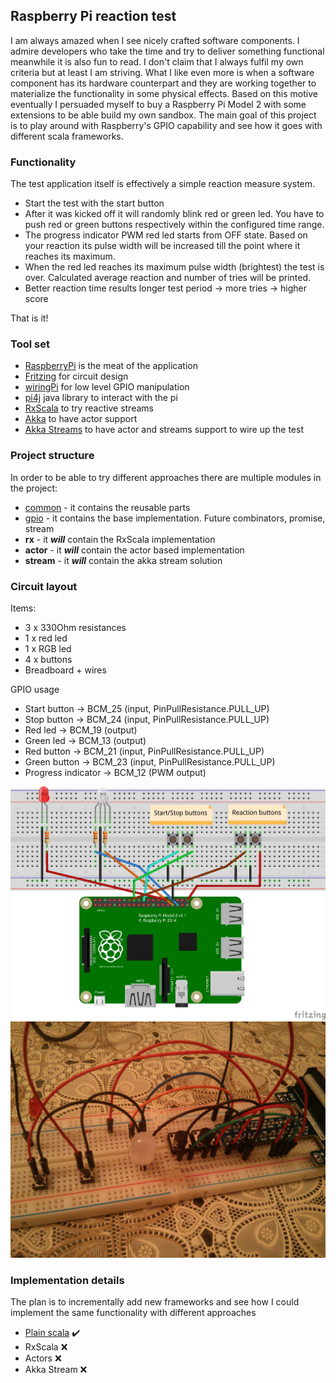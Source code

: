 ## Raspberry Pi reaction test
I am always amazed when I see nicely crafted software components. I admire developers who take the time and try to deliver something functional meanwhile it is also fun to read. 
I don't claim that I always fulfil my own criteria but at least I am striving.
What I like even more is when a software component has its hardware counterpart and they are working together to materialize the functionality in some physical effects. Based on this motive eventually I persuaded myself to buy a Raspberry Pi Model 2 with some extensions to be able build my own sandbox.
The main goal of this project is to play around with Raspberry's GPIO capability and see how it goes with different scala frameworks.

### Functionality
The test application itself is effectively a simple reaction measure system. 
- Start the test with the start button
- After it was kicked off it will randomly blink red or green led. You have to push red or green buttons respectively within the configured time range. 
- The progress indicator PWM red led starts from OFF state. Based on your reaction its pulse width will be increased till the point where it reaches its maximum. 
- When the red led reaches its maximum pulse width (brightest) the test is over. Calculated average reaction and number of tries will be printed.
- Better reaction time results longer test period -> more tries -> higher score

That is it!
  
### Tool set
- [RaspberryPi](https://www.raspberrypi.org/products/raspberry-pi-2-model-b/) is the meat of the application
- [Fritzing](http://fritzing.org/home/) for circuit design
- [wiringPi](http://wiringpi.com/) for low level GPIO manipulation
- [pi4j](http://pi4j.com/) java library to interact with the pi
- [RxScala](https://github.com/ReactiveX/RxScala) to try reactive streams
- [Akka](http://doc.akka.io/docs/akka/2.4.0/scala.html?_ga=1.247924037.378696074.1444496540) to have actor support
- [Akka Streams](http://doc.akka.io/docs/akka-stream-and-http-experimental/1.0/scala.html86) to have actor and streams support to wire up the test

### Project structure
In order to be able to try different approaches there are multiple modules in the project:
- [common](common) - it contains the reusable parts
- [gpio](gpio) - it contains the base implementation. Future combinators, promise, stream
- **rx** - it ***will*** contain the RxScala implementation
- **actor** - it ***will*** contain the actor based implementation
- **stream** - it ***will*** contain the akka stream solution
 
### Circuit layout
Items:
- 3 x 330Ohm resistances
- 1 x red led
- 1 x RGB led
- 4 x buttons
- Breadboard + wires

GPIO usage
- Start button -> BCM_25 (input, PinPullResistance.PULL_UP)
- Stop button -> BCM_24 (input, PinPullResistance.PULL_UP)
- Red led -> BCM_19 (output)
- Green led -> BCM_13 (output)
- Red button -> BCM_21 (input, PinPullResistance.PULL_UP)
- Green button -> BCM_23 (input, PinPullResistance.PULL_UP)
- Progress indicator -> BCM_12 (PWM output)

![Alt text](docs/reaction_bb.jpg?raw=true "Breadboard")
![Alt text](docs/real.jpg?raw=true "Real")

### Implementation details
The plan is to incrementally add new frameworks and see how I could implement the same functionality with different approaches
- [Plain scala](gpio) :heavy_check_mark:
- RxScala :x:
- Actors :x:
- Akka Stream :x:

